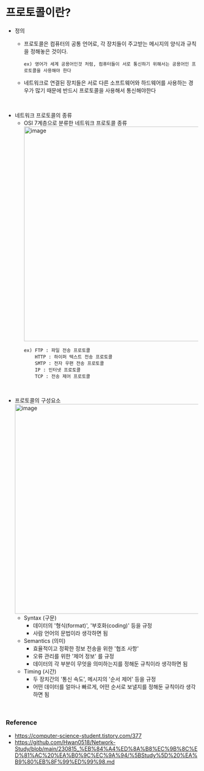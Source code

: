 # 프로토콜이란?
- 정의
  - 프로토콜은 컴퓨터의 공통 언어로, 각 장치들이 주고받는 메시지의 양식과 규칙을 정해놓은 것이다.
    
    ```plaintext
    ex) 영어가 세계 공용어인것 처럼, 컴퓨터들이 서로 통신하기 위해서는 공용어인 프로토콜을 사용해야 한다
    ```
  - 네트워크로 연결된 장치들은 서로 다른 소프트웨어와 하드웨어를 사용하는 경우가 많기 때문에 반드시 프로토콜을 사용해서 통신해야한다

<br>

- 네트워크 프로토콜의 종류
  - OSI 7계층으로 분류한 네트워크 프로토콜 종류
    <img width="561" alt="image" src="https://github.com/Hwan0518/Network-Study/assets/108791919/1610e204-a853-4eeb-9a8e-f5dd8a24caf0">
    ```plaintext
    ex) FTP : 파일 전송 프로토콜
        HTTP : 하이퍼 텍스트 전송 프로토콜
        SMTP : 전자 우편 전송 프로토콜
        IP : 인터넷 프로토콜
        TCP : 전송 제어 프로토콜
    ```

<br>

- 프로토콜의 구성요소
  <img width="548" alt="image" src="https://github.com/Hwan0518/Network-Study/assets/108791919/9728d385-543d-47b4-a8b6-fc1a261c29c4">
  - Syntax (구문)
    - 데이터의 '형식(format)', '부호화(coding)' 등을 규정
    - 사람 언어의 문법이라 생각하면 됨
  - Semantics (의미)
    - 효율적이고 정확한 정보 전송을 위한 '협조 사항'
    - 오류 관리를 위한 '제어 정보' 를 규정
    - 데이터의 각 부분이 무엇을 의미하는지를 정해둔 규칙이라 생각하면 됨
  - Timing (시간)
    - 두 장치간의 '통신 속도', 메시지의 '순서 제어' 등을 규정
    - 어떤 데이터를 얼마나 빠르게, 어떤 순서로 보낼지를 정해둔 규칙이라 생각하면 됨

<br>


### Reference
- https://computer-science-student.tistory.com/377
- https://github.com/Hwan0518/Network-Study/blob/main/230815_%EB%84%A4%ED%8A%B8%EC%9B%8C%ED%81%AC%20%EA%B0%9C%EC%9A%94/%5BStudy%5D%20%EA%B9%80%EB%8F%99%ED%99%98.md
